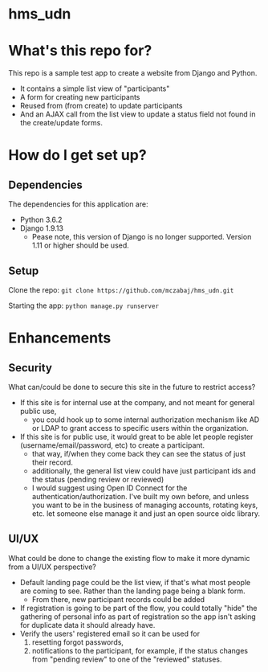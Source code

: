 # hms_udn #

# What's this repo for? #
This repo is a sample test app to create a website from Django and Python.
* It contains a simple list view of "participants"
* A form for creating new participants
* Reused from (from create) to update participants
* And an AJAX call from the list view to update a status field not found in the create/update forms.

# How do I get set up? #

## Dependencies ##
The dependencies for this application are:
* Python 3.6.2
* Django 1.9.13
  * Pease note, this version of Django is no longer supported. Version 1.11 or higher should be used.

## Setup ##
Clone the repo:
  `git clone https://github.com/mczabaj/hms_udn.git`

Starting the app:
  `python manage.py runserver`

# Enhancements #

## Security ##
What can/could be done to secure this site in the future to restrict access?
* If this site is for internal use at the company, and not meant for general public use,
  * you could hook up to some internal authorization mechanism like AD or LDAP to grant access to specific users within the organization.
* If this site is for public use, it would great to be able let people register (username/email/password, etc) to create a participant.
  * that way, if/when they come back they can see the status of just their record.
  * additionally, the general list view could have just participant ids and the status (pending review or reviewed)
  * I would suggest using Open ID Connect for the authentication/authorization. I've built my own before, and unless you want to be in the business of managing accounts, rotating keys, etc. let someone else manage it and just an open source oidc library.

## UI/UX ##
What could be done to change the existing flow to make it more dynamic from a UI/UX perspective?
* Default landing page could be the list view, if that's what most people are coming to see. Rather than the landing page being a blank form.
  * From there, new participant records could be added
* If registration is going to be part of the flow, you could totally "hide" the gathering of personal info as part of registration so the app isn't asking for duplicate data it should already have.
* Verify the users' registered email so it can be used for
  1) resetting forgot passwords,
  2) notifications to the participant, for example, if the status changes from "pending review" to one of the "reviewed" statuses.
